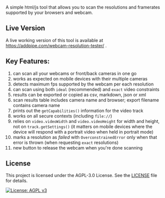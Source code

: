A simple html/js tool that allows you to scan the resolutions and framerates supported by your browsers and webcam.

## Live Version

A live working version of this tool is available at https://addpipe.com/webcam-resolution-tester/ .

## Key Features:

1. can scan all your webcams or front/back cameras in one go
2. works as expected on mobile devices with their multiple cameras
3. detects maximum fps supported by the webcam per each resolution
4. can scan using both `ideal` (recommended) and `exact` video constraints
5. results can be exported or copied as csv, markdown, json or xml
6. scan results table includes camera name and browser; export filename contains camera name
7. prints out the `getCapabilities()` information for the video track
8. works on all secure contexts (including `file://`)
9. relies on `video.videoWidth` and `video.videoHeight` for width and height, not on `track.getSettings()` (it matters on mobile devices where the device will respond with a portrait video when held in portrait mode)
10. marks a resolution as *failed* with `OverconstrainedError` only when that error is thrown (when requesting `exact` resolutions)
11. new button to release the webcam when you're done scanning


## License

This project is licensed under the AGPL-3.0 License. See the [LICENSE](LICENSE) file for details.

[![License: AGPL v3](https://img.shields.io/badge/License-AGPL%20v3-blue.svg)](https://www.gnu.org/licenses/agpl-3.0)
